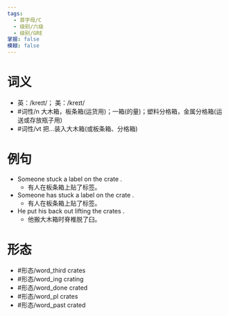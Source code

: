 ```yaml
---
tags:
  - 首字母/C
  - 级别/六级
  - 级别/GRE
掌握: false
模糊: false
---
```

# 词义
- 英：/kreɪt/； 美：/kreɪt/
- #词性/n  大木箱，板条箱(运货用)；一箱(的量)；塑料分格箱，金属分格箱(运送或存放瓶子用)
- #词性/vt  把…装入大木箱(或板条箱、分格箱)
# 例句
- Someone stuck a label on the crate .
	- 有人在板条箱上贴了标签。
- Someone has stuck a label on the crate .
	- 有人在板条箱上贴了标签。
- He put his back out lifting the crates .
	- 他搬大木箱时脊椎脱了臼。
# 形态
- #形态/word_third crates
- #形态/word_ing crating
- #形态/word_done crated
- #形态/word_pl crates
- #形态/word_past crated

